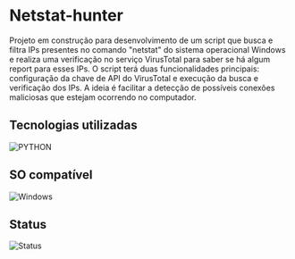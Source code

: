 # Netstat-hunter
Projeto em construção para desenvolvimento de um script que busca e filtra IPs presentes no comando "netstat" do sistema operacional Windows e realiza uma verificação no serviço VirusTotal para saber se há algum report para esses IPs. O script terá duas funcionalidades principais: configuração da chave de API do VirusTotal e execução da busca e verificação dos IPs. A ideia é facilitar a detecção de possíveis conexões maliciosas que estejam ocorrendo no computador.

## Tecnologias utilizadas
<div>
 <img alt="PYTHON" src="https://img.shields.io/badge/Python-14354C?style=for-the-badge&logo=python&logoColor=white">
 </div>
 
 ## SO compatível
  <img alt="Windows" src="https://img.shields.io/badge/Windows-017AD7?style=for-the-badge&logo=windows&logoColor=white">
  
 ## Status
<img alt="Status" src="https://img.shields.io/badge/In%20Progress-eead2d?style=for-the-badge">
